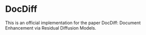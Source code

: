 # DocDiff
This is an official implementation for the paper DocDiff: Document Enhancement via Residual Diffusion Models.
